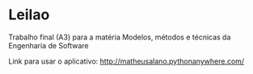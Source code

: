 # Leilao
Trabalho final (A3) para a matéria Modelos, métodos e técnicas da Engenharia de Software

Link para usar o aplicativo: http://matheusalano.pythonanywhere.com/
